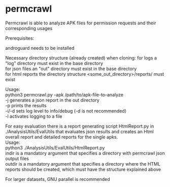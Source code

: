 # permcrawl

Permcrawl is able to analyze APK files for permission requests and their corresponding usages  
  
Prerequisites:  
  
androguard needs to be installed  

Necessary directory structure (already created) when cloning:
for logs a "log" directory must exist in the base directory  
for json files an "out" directory must exist in the base directory  
for html reports the directory structure <some_out_directory>/reports/ must exist  
  
Usage:  
python3 permcrawl.py -apk /path/to/apk-file-to-analyze  
-j generates a json report in the out directory  
-p prints the results  
-i/-d sets log level to info/debug (-d is not recommended)  
-l activates logging to a file  

For easy evaluation there is a report generating script HtmlReport.py in ./AnalysisUtils/EvalUtils that evaluates json results and creates an Html overall report and detailed reports for the single apks.  
Usage:  
python3 ./AnalysisUtils/EvalUtils/HtmlReport.py <indir> <outdir>  
indir is a mandatory argument that specifies a directory with permcrawl json output files  
outdir is a mandatory argument that specifies a directory where the HTML reports should be created, which must have the structure explained above  
  
For larger datasets, GNU parallel is recommended  
